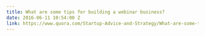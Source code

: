 ```yaml
---
title: What are some tips for building a webinar business?
date: 2016-06-11 10:54:00 Z
link: https://www.quora.com/Startup-Advice-and-Strategy/What-are-some-tips-for-building-a-webinar-business/answer/Gilles-Bertaux
---
```


